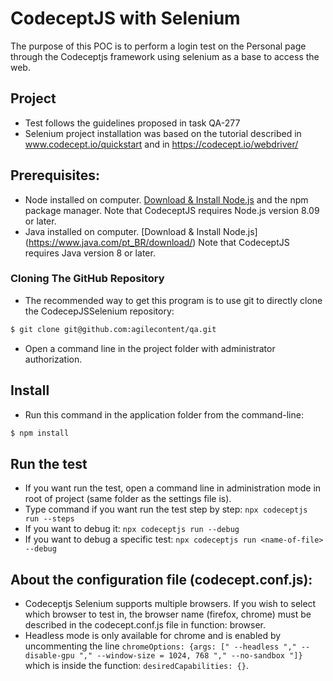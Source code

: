# CodeceptJS with Selenium

The purpose of this POC is to perform a login test on the Personal page through the Codeceptjs framework using selenium as a base to access the web.

## Project
- Test follows the guidelines proposed in task QA-277
- Selenium project installation was based on the tutorial described in www.codecept.io/quickstart and in https://codecept.io/webdriver/

## Prerequisites:
* Node installed on computer. [Download & Install Node.js](https://nodejs.org/en/download/) and the npm package manager.
Note that CodeceptJS requires Node.js version 8.09 or later.
* Java installed on computer. [Download & Install Node.js] (https://www.java.com/pt_BR/download/)
Note that CodeceptJS requires Java version 8 or later.

### Cloning The GitHub Repository
* The recommended way to get this program is to use git to directly clone the CodecepJSSelenium repository:
```bash
$ git clone git@github.com:agilecontent/qa.git
```
* Open a command line in the project folder with administrator authorization.

## Install
* Run this command in the application folder from the command-line:
```bash
$ npm install
```

## Run the test
* If you want run the test, open a command line in administration mode in root of project (same folder as the settings file is).
* Type command if you want run the test step by step: `npx codeceptjs run --steps`
* If you want to debug it: `npx codeceptjs run --debug`
* If you want to debug a specific test: `npx codeceptjs run <name-of-file> --debug`

## About the configuration file (codecept.conf.js):
* Codeceptjs Selenium supports multiple browsers. If you wish to select which browser to test in, the browser name (firefox, chrome) must be described in the codecept.conf.js file in function: browser.
* Headless mode is only available for chrome and is enabled by uncommenting the line `chromeOptions: {args: [" --headless "," --disable-gpu "," --window-size = 1024, 768 "," --no-sandbox "]}` which is inside the function: `desiredCapabilities: {}`.

